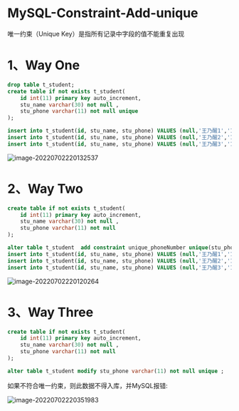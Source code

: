 # MySQL-Constraint-Add-unique

唯一约束（Unique Key）是指所有记录中字段的值不能重复出现

# 1、Way One

```sql
drop table t_student;
create table if not exists t_student(
    id int(11) primary key auto_increment,
    stu_name varchar(30) not null ,
    stu_phone varchar(11) not null unique
);

insert into t_student(id, stu_name, stu_phone) VALUES (null,'王乃醒1','18154622909');
insert into t_student(id, stu_name, stu_phone) VALUES (null,'王乃醒2','18154622910');
insert into t_student(id, stu_name, stu_phone) VALUES (null,'王乃醒3','18154622911');
```

![image-20220702220132537](C:/Users/wangnaixing/AppData/Roaming/Typora/typora-user-images/image-20220702220132537.png)

# 2、Way Two

```sql
create table if not exists t_student(
    id int(11) primary key auto_increment,
    stu_name varchar(30) not null ,
    stu_phone varchar(11) not null
);

alter table t_student  add constraint unique_phoneNumber unique(stu_phone);
insert into t_student(id, stu_name, stu_phone) VALUES (null,'王乃醒1','18154622909');
insert into t_student(id, stu_name, stu_phone) VALUES (null,'王乃醒2','18154622910');
insert into t_student(id, stu_name, stu_phone) VALUES (null,'王乃醒3','18154622911');
```

![image-20220702220120264](C:/Users/wangnaixing/AppData/Roaming/Typora/typora-user-images/image-20220702220120264.png)

# 3、Way Three

```sql
create table if not exists t_student(
    id int(11) primary key auto_increment,
    stu_name varchar(30) not null ,
    stu_phone varchar(11) not null
);

alter table t_student modify stu_phone varchar(11) not null unique ;

```

如果不符合唯一约束，则此数据不得入库，并MySQL报错:

![image-20220702220351983](C:/Users/wangnaixing/AppData/Roaming/Typora/typora-user-images/image-20220702220351983.png)